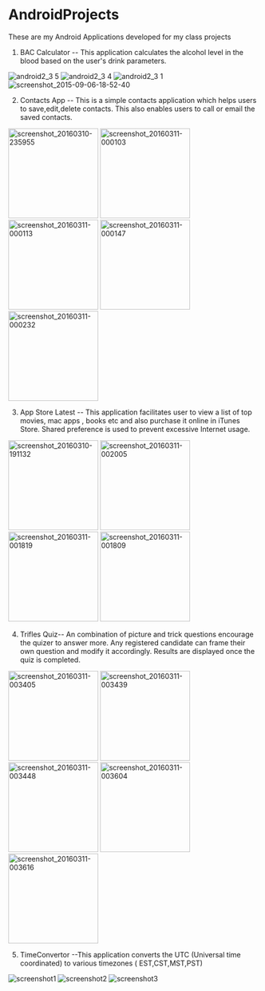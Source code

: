 # AndroidProjects
These are my Android Applications developed for my class projects

1) BAC Calculator --  This application calculates the alcohol level in the blood based on the user's drink parameters.


![android2_3 5](https://cloud.githubusercontent.com/assets/10491786/9706998/dfb2fd58-54c7-11e5-8b03-95b252282f84.png)  ![android2_3 4](https://cloud.githubusercontent.com/assets/10491786/9706999/e1cd5dfe-54c7-11e5-8677-d398d2225464.png)  ![android2_3 1](https://cloud.githubusercontent.com/assets/10491786/9707000/e3449814-54c7-11e5-9352-548474aece03.png)
![screenshot_2015-09-06-18-52-40](https://cloud.githubusercontent.com/assets/10491786/9707025/c51260fa-54c8-11e5-8861-b5db785e0b43.png)


2) Contacts App  -- This is a simple contacts application which helps users to save,edit,delete contacts. This also enables users to call or email the saved contacts.

<img width="180" alt="screenshot_20160310-235955" src="https://cloud.githubusercontent.com/assets/14880033/13693877/d95fe2f2-e71d-11e5-8d6a-8bc2d941a22f.png">
<img width="180" alt="screenshot_20160311-000103" src="https://cloud.githubusercontent.com/assets/14880033/13693879/db4b10e6-e71d-11e5-90a7-d0be6183fc26.png">
<img width="180" alt="screenshot_20160311-000113" src="https://cloud.githubusercontent.com/assets/14880033/13693880/e03ca0e2-e71d-11e5-90a3-eb63269e47a1.png">
<img width="180" alt="screenshot_20160311-000147" src="https://cloud.githubusercontent.com/assets/14880033/13693882/e702e51c-e71d-11e5-8664-4221dee1996c.png">
<img width="180" alt="screenshot_20160311-000232" src="https://cloud.githubusercontent.com/assets/14880033/13693884/e9a75190-e71d-11e5-9a4c-3b037db7335f.png">

3) App Store Latest -- This application facilitates user to view a list of top movies, mac apps , books etc and also purchase it online in iTunes Store. Shared preference is used to prevent excessive Internet usage.

<img width="180" alt="screenshot_20160310-191132" src="https://cloud.githubusercontent.com/assets/14880033/13694049/4fd88eba-e71f-11e5-830d-537fea345d40.png">
<img width="180" alt="screenshot_20160311-002005" src="https://cloud.githubusercontent.com/assets/14880033/13694050/52132ca8-e71f-11e5-91d6-f83b0b26d119.png">
<img width="180" alt="screenshot_20160311-001819" src="https://cloud.githubusercontent.com/assets/14880033/13694052/5381f1f0-e71f-11e5-9ae5-cac84fe67532.png">
<img width="180" alt="screenshot_20160311-001809" src="https://cloud.githubusercontent.com/assets/14880033/13694053/56c7747a-e71f-11e5-8956-702ea6eaefdb.png">

4) Trifles Quiz-- An combination of picture and trick questions encourage the quizer to answer more. Any registered candidate can 
frame their own question and modify it accordingly. Results are displayed once the quiz is completed. 

<img width="180" alt="screenshot_20160311-003405" src="https://cloud.githubusercontent.com/assets/14880033/13694268/aac57c78-e721-11e5-9132-8b145ad4de8c.png">
<img width="180" alt="screenshot_20160311-003439" src="https://cloud.githubusercontent.com/assets/14880033/13694269/ad4533e4-e721-11e5-93b1-94a9a38f8992.png">
<img width="180" alt="screenshot_20160311-003448" src="https://cloud.githubusercontent.com/assets/14880033/13694270/b1e67890-e721-11e5-8ec4-4f060d4f0579.png">
<img width="180" alt="screenshot_20160311-003604" src="https://cloud.githubusercontent.com/assets/14880033/13694273/b6812404-e721-11e5-81a2-caeb32fb25fa.png">
<img width="180" alt="screenshot_20160311-003616" src="https://cloud.githubusercontent.com/assets/14880033/13694274/b860f150-e721-11e5-89a7-1bdf5a170325.png">

5) TimeConvertor --This application converts the UTC (Universal time coordinated) to various timezones ( EST,CST,MST,PST)

![screenshot1](https://cloud.githubusercontent.com/assets/10491786/9706963/6c4636ce-54c6-11e5-9ee1-a1f684b47611.png)      ![screenshot2](https://cloud.githubusercontent.com/assets/10491786/9706965/6fbb7206-54c6-11e5-84b1-cacd3884aebe.png)                   ![screenshot3](https://cloud.githubusercontent.com/assets/10491786/9706966/7669515e-54c6-11e5-81c4-c5976510df7c.png)
